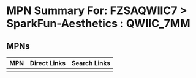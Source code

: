 



# MPN Summary For: FZSAQWIIC7 > SparkFun-Aesthetics : QWIIC_7MM

## MPNs
  

|MPN|Direct Links|Search Links|
| :--- | :--- | :--- |
||||

